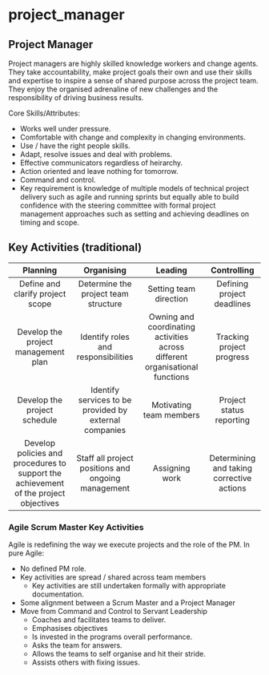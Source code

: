 # project\_manager

## Project Manager

Project managers are highly skilled knowledge workers and change agents. They take accountability, make project goals their own and use their skills and expertise to inspire a sense of shared purpose across the project team. They enjoy the organised adrenaline of new challenges and the responsibility of driving business results.

Core Skills/Attributes:

* Works well under pressure.
* Comfortable with change and complexity in changing environments.
* Use / have the right people skills.
* Adapt, resolve issues and deal with problems.
* Effective communicators regardless of heirarchy.
* Action oriented and leave nothing for tomorrow.
* Command and control.
* Key requirement is knowledge of multiple models of technical project delivery such as agile and running sprints but equally able to build confidence with the steering committee with formal project management approaches such as setting and achieving deadlines on timing and scope.

## Key Activities \(traditional\)

| Planning | Organising | Leading | Controlling |
| :---: | :---: | :---: | :---: |
| Define and clarify project scope | Determine the project team structure | Setting team direction | Defining project deadlines |
| Develop the project management plan | Identify roles and responsibilities | Owning and coordinating activities across different organisational functions | Tracking project progress |
| Develop the project schedule | Identify services to be provided by external companies | Motivating team members | Project status reporting |
| Develop policies and procedures to support the achievement of the project objectives | Staff all project positions and ongoing management | Assigning work | Determining and taking corrective actions |

### Agile Scrum Master Key Activities

Agile is redefining the way we execute projects and the role of the PM. In pure Agile:

* No defined PM role.
* Key activities are spread / shared across team members
  * Key activities are still undertaken formally with appropriate documentation.
* Some alignment between a Scrum Master and a Project Manager
* Move from Command and Control to Servant Leadership
  * Coaches and facilitates teams to deliver.
  * Emphasises objectives
  * Is invested in the programs overall performance.
  * Asks the team for answers.
  * Allows the teams to self organise and hit their stride.
  * Assists others with fixing issues.

